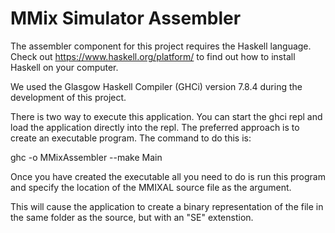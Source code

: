 MMix Simulator Assembler
========================

The assembler component for this project requires the Haskell language. Check out https://www.haskell.org/platform/ to find out how to install Haskell on your computer.

We used the Glasgow Haskell Compiler (GHCi) version 7.8.4 during the development of this project.

There is two way to execute this application. You can start the ghci repl and load the application directly into the repl. The preferred approach is to create an executable program. The command to do this is:

ghc -o MMixAssembler --make Main

Once you have created the executable all you need to do is run this program and specify the location of the MMIXAL source file as the argument.

This will cause the application to create a binary representation of the file in the same folder as the source, but with an "SE" extenstion.